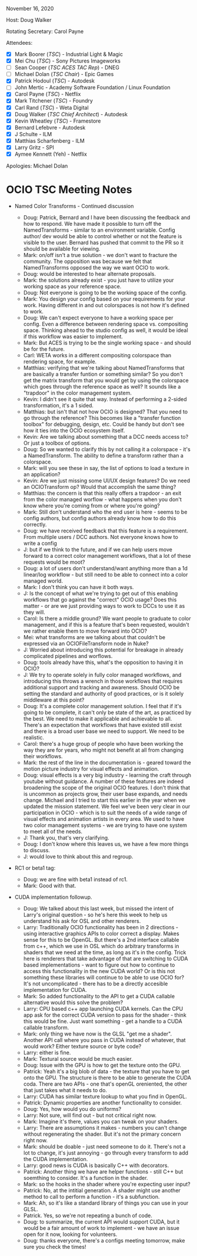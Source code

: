 <!-- SPDX-License-Identifier: CC-BY-4.0 -->
<!-- Copyright Contributors to the OpenColorIO Project. -->

November 16, 2020

Host: Doug Walker

Rotating Secretary: Carol Payne

Attendees:
  * [x] Mark Boorer (_TSC_) - Industrial Light & Magic
  * [x] Mei Chu (_TSC_) - Sony Pictures Imageworks
  * [ ] Sean Cooper (_TSC ACES TAC Rep_) - DNEG
  * [ ] Michael Dolan (_TSC Chair_) - Epic Games
  * [x] Patrick Hodoul (_TSC_) - Autodesk
  * [ ] John Mertic - Academy Software Foundation / Linux Foundation
  * [x] Carol Payne (_TSC_) - Netflix
  * [x] Mark Titchener (_TSC_) - Foundry
  * [x] Carl Rand (_TSC_) - Weta Digital
  * [x] Doug Walker (_TSC Chief Architect_) - Autodesk
  * [x] Kevin Wheatley (_TSC_) - Framestore
  * [x] Bernard Lefebvre - Autodesk
  * [x] J Schulte - ILM
  * [x] Matthias Scharfenberg - ILM
  * [x] Larry Gritz - SPI
  * [x] Aymee Kennett (Yeh) - Netflix

Apologies:
  Michael Dolan

# **OCIO TSC Meeting Notes**

* Named Color Transforms - Continued discussion
    - Doug: Patrick, Bernard and I have been discussing the feedback and how to respond. We have made it possible to turn off the NamedTransforms - similar to an environment variable. Config author/ dev would be able to control whether or not the feature is visible to the user. Bernard has pushed that commit to the PR so it should be available for viewing.
    - Mark: on/off isn't a true solution - we don't want to fracture the community. The opposition was because we felt that NamedTransforms opposed the way we want OCIO to work.
    - Doug: would be interested to hear alternate proposals.
    - Mark: the solutions already exist - you just have to utilize your working space as your reference space. 
    - Doug: Not everyone is going to be the working space of the config. 
    - Mark: You design your config based on your requirements for your work. Having different in and out colorspaces is not how it's defined to work.
    - Doug: We can't expect everyone to have a working space per config. Even a difference between rendering space vs. compositing space. Thinking ahead to the studio config as well, it would be ideal if this workflow was easier to implement. 
    - Mark: But ACES is trying to be the single working space - and should be for the future. 
    - Carl: WETA works in a different compositing colorspace than rendering space, for example.
    - Matthias: verifying that we're talking about NamedTransforms that are basically a transfer funtion or something similar? So you don't get the matrix transform that you would get by using the colorspace which goes through the reference space as well? It sounds like a "trapdoor" in the color management system.
    - Kevin: I didn't see it quite that way. Instead of performing a 2-sided transformation, it's a 1 sided.
    - Matthias: but isn't that not how OCIO is designed? That you need to go through the reference? This becomes like a "transfer function toolbox" for debugging, design, etc. Could be handy but don't see how it ties into the OCIO ecosystem itself. 
    - Kevin: Are we talking about something that a DCC needs access to? Or just a toolbox of options. 
    - Doug: So we wanted to clarify this by not calling it a colorspace - it's a NamedTransform. The ability to define a transform rather than a colorspace. 
    - Mark: will you see these in say, the list of options to load a texture in an application?
    - Kevin: Are we just missing some UI/UX design features? Do we need an OCIOTransform op? Would that accomplish the same thing?
    - Matthias: the concern is that this really offers a trapdoor - an exit from the color managed worflow - what happens when you don't know where you're coming from or where you're going? 
    - Mark: Still don't understand who the end user is here - seems to be config authors, but config authors already know how to do this correctly.
    - Doug: we have received feedback that this feature is a requirement. From multiple users / DCC authors. Not everyone knows how to write a config
    - J: but if we think to the future, and if we can help users move forward to a correct color management workflows, that a lot of these requests would be moot?
    - Doug: a lot of users don't understand/want anything more than a 1d linear/log workflow - but still need to be able to connect into a color managed world.
    - Mark: I don't think you can have it both ways.
    - J: Is the concept of what we're trying to get out of this enabling workflows that go against the "correct" OCIO usage? Does this matter - or are we just providing ways to work to DCCs to use it as they will. 
    - Carol: Is there a middle ground? We want people to graduate to color management, and if this is a feature that's been requested, wouldn't we rather enable them to move forward into OCIO?
    - Mei: what transforms are we talking about that couldn't be expressed via an OCIOFileTransform node in Nuke?
    - J: Worried about introducing this potential for breakage in already complicated pipelines and worflows. 
    - Doug: tools already have this, what's the opposition to having it in OCIO?
    - J: We try to operate solely in fully color managed workflows, and introducing this throws a wrench in those workflows that requires additional support and tracking and awareness. Should OCIO be setting the standard and authority of good practices, or is it solely middleware at this point?
    - Doug: It's a complete color management solution. I feel that if it's going to be complete, it can't only be state of the art, as practiced by the best. We need to make it applicable and achievable to all. There's an expectation that workflows that have existed still exist and there is a broad user base we need to support. We need to be realistic.
    - Carol: there's a huge group of people who have been working the way they are for years, who might not benefit at all from changing their workflows. 
    - Mark: the rest of the line in the documentation is - geared toward the motion picture industry for visual effects and animation.
    - Doug: visual effects is a very big industry - learning the craft through youtube without guidance. A number of these features are indeed broadening the scope of the original OCIO features. I don't think that is uncommon as projects grow, their user base expands, and needs change. Michael and I tried to start this earlier in the year when we updated the mission statement. We feel we've been very clear in our participation in OCIO - which is to suit the needs of a wide range of visual effects and animation artists in every area. We used to have two color management systems - we are trying to have one system to meet all of the needs.
    - J: Thank you, that's very clarifying.
    - Doug: I don't know where this leaves us, we have a few more things to discuss.
    - J: would love to think about this and regroup.
    
* RC1 or beta1 tag:
  - Doug: we are fine with beta1 instead of rc1.
  - Mark: Good with that.

* CUDA implementation followup.
    - Doug: We talked about this last week, but missed the intent of Larry's original question - so he's here this week to help us understand his ask for OSL and other renderers.
    - Larry: Traditionally OCIO functionality has been in 2 directions - using interactive graphics APIs to color correct a display. Makes sense for this to be OpenGL. But there's a 2nd interface callable from c++, which we use in OSL which do arbitrary transforms in shaders that we need at the time, as long as it's in the config. Trick here is renderers that take advantage of that are switching to CUDA based implementations - want to figure out how to continue to access this functionality in the new CUDA world? Or is this not something these libraries will continue to be able to use OCIO for? It's not uncomplicated - there has to be a directly accesible implementation for CUDA. 
    - Mark: So added functionality to the API to get a CUDA callable alternative would this solve the problem? 
    - Larry: CPU based c++ app launching CUDA kernels. Can the CPU app ask for the correct CUDA version to pass for the shader - think this would be fine. Just want something - get a handle to a CUDA callable transform.
    - Mark: only thing we have now is the GLSL "get me a shader". Another API call where you pass in CUDA instead of whatever, that would work? Either texture source or byte code?
    - Larry: either is fine.
    - Mark: Textural source would be much easier. 
    - Doug: Issue with the GPU is how to get the texture onto the GPU.
    - Patrick: Yeah it's a big blob of data - the texture that you have to get onto the GPU. The structure is there to be able to generate the CUDA coda. There are two APIs - one that's openGL oreniented, the other that just takes what it needs to do.
    - Larry: CUDA has similar texture lookup to what you find in OpenGL.
    - Patrick: Dynamic properties are another functionality to consider.
    - Doug: Yes, how would you do uniforms?
    - Larry: Not sure, will find out - but not critical right now.
    - Mark: Imagine it's there, values you can tweak on your shaders.
    - Larry: There are assumptions it makes - numbers you can't change without regenerating the shader. But it's not the primary concern right now.
    - Mark: should be doable - just need someone to do it. There's not a lot to change, it's just annoying - go through every transform to add the CUDA implementation.
    - Larry: good news is CUDA is basically C++ with decorators. 
    - Patrick: Another thing we have are helper functions - still C++ but soemthing to consider. It's a function in the shader. 
    - Mark: so the hooks in the shader where you're expecting user input?
    - Patrick: No, at the intitial generation. A shader might use another method to call to perform a function - it's a subfunction.
    - Mark: Ah, so it's like a standard library of things you can use in your GLSL.
    - Patrick. Yes, so we're not repeating a bunch of code. 
    - Doug: to summarize, the current API would support CUDA, but it would be a fair amount of work to implement - we have an issue open for it now, looking for volunteers.
    - Doug: thanks everyone, there's a configs meeting tomorrow, make sure you check the times! 
    

